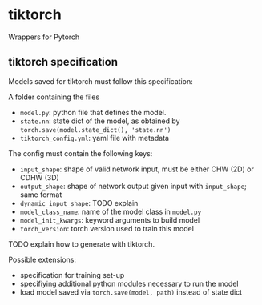 # tiktorch
Wrappers for Pytorch

## tiktorch specification

Models saved for tiktorch must follow this specification:

A folder containing the files

- `model.py`: python file that defines the model.
- `state.nn`: state dict of the model, as obtained by `torch.save(model.state_dict(), 'state.nn')`
- `tiktorch_config.yml`: yaml file with metadata

The config must contain the following keys:

- `input_shape`: shape of valid network input, must be either CHW (2D) or CDHW (3D)
- `output_shape`: shape of network output given input with `input_shape`; same format
- `dynamic_input_shape`: TODO explain
- `model_class_name`: name of the model class in `model.py`
- `model_init_kwargs`: keyword arguments to build model
- `torch_version`: torch version used to train this model

TODO explain how to generate with tiktorch.

Possible extensions:

- specification for training set-up
- specifiying additional python modules necessary to run the model
- load model saved via `torch.save(model, path)` instead of state dict
